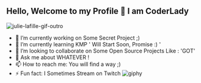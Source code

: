 ## Hello, Welcome to my Profile 👋 I am CoderLady 
 ![julie-lafille-gif-outro](https://github.com/coderLadyCodes/coderLadyCodes/assets/23296799/71008a9f-3368-4a6e-8fae-8205b5906e09)
- 🔭 I’m currently working on Some Secret Project ;)
- 🌱 I’m currently learning KMP ' Will Start Soon, Promise :) '
- 👯 I’m looking to collaborate on Some Open Source Projects Like : 'GOT'
- 💬 Ask me about WHATEVER !
- 📫 How to reach me: You will find a way ;)
- ⚡ Fun fact: I Sometimes Stream on Twitch
 ![giphy](https://github.com/coderLadyCodes/coderLadyCodes/assets/23296799/07caa200-f6d3-466f-b422-27442505bd65)
